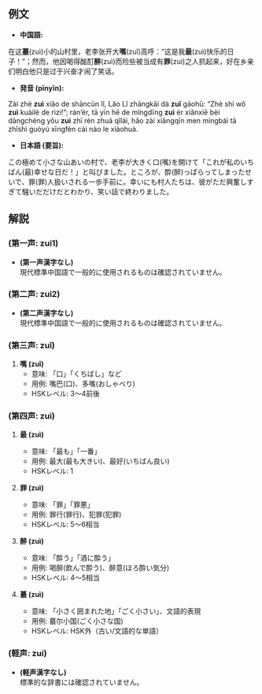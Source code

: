 ## 例文
* **中国語:**

在这**蕞**(zuì)小的山村里，老李张开大**嘴**(zuǐ)高呼：“这是我**最**(zuì)快乐的日子！”；然而，他因喝得酩酊**醉**(zuì)而险些被当成有**罪**(zuì)之人抓起来，好在乡亲们明白他只是过于兴奋才闹了笑话。

* **発音 (pīnyīn):**  

Zài zhè **zuì** xiǎo de shāncūn lǐ, Lǎo Lǐ zhāngkāi dà **zuǐ** gāohū: “Zhè shì wǒ **zuì** kuàilè de rìzi!”; rán’ér, tā yīn hē de mǐngdīng **zuì** ér xiǎnxiē bèi dāngchéng yǒu **zuì** zhī rén zhuā qǐlái, hǎo zài xiāngqīn men míngbái tā zhǐshì guòyú xīngfèn cái nào le xiàohuà.

* **日本語 (要旨):**  

この極めて小さな山あいの村で、老李が大きく口(嘴)を開けて「これが私のいちばん(最)幸せな日だ！」と叫びました。ところが、酔(醉)っぱらってしまったせいで、罪(罪)人扱いされる一歩手前に。幸いにも村人たちは、彼がただ興奮しすぎて騒いだだけだとわかり、笑い話で終わりました。

## 解説

### (第一声: zui1)
- **(第一声漢字なし)**  
  現代標準中国語で一般的に使用されるものは確認されていません。

### (第二声: zui2)
- **(第二声漢字なし)**  
  現代標準中国語で一般的に使用されるものは確認されていません。

### (第三声: zuǐ)
1. **嘴 (zuǐ)**  
   - 意味: 「口」「くちばし」など  
   - 用例: 嘴巴(口)、多嘴(おしゃべり)  
   - HSKレベル: 3〜4前後  

### (第四声: zuì)
1. **最 (zuì)**  
   - 意味: 「最も」「一番」  
   - 用例: 最大(最も大きい)、最好(いちばん良い)  
   - HSKレベル: 1

2. **罪 (zuì)**  
   - 意味: 「罪」「罪悪」  
   - 用例: 罪行(罪行)、犯罪(犯罪)  
   - HSKレベル: 5〜6相当

3. **醉 (zuì)**  
   - 意味: 「酔う」「酒に酔う」  
   - 用例: 喝醉(飲んで酔う)、醉意(ほろ酔い気分)  
   - HSKレベル: 4〜5相当

4. **蕞 (zuì)**  
   - 意味: 「小さく囲まれた地」「ごく小さい」、文語的表現  
   - 用例: 蕞尔小国(ごく小さな国)  
   - HSKレベル: HSK外（古い/文語的な単語）

### (軽声: zui)
- **(軽声漢字なし)**  
  標準的な辞書には確認されていません。
